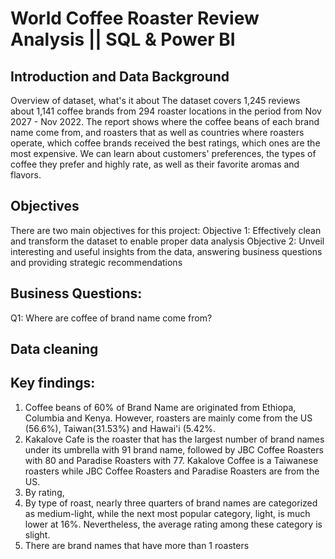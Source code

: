 # World Coffee Roaster Review Analysis || SQL & Power BI

## Introduction and Data Background
Overview of dataset, what's it about 
The dataset covers 1,245 reviews about 1,141 coffee brands from 294 roaster locations in the period from Nov 2027 - Nov 2022.
The report shows where the coffee beans of each brand name come from, and roasters that as well as countries where roasters operate, which coffee brands received the best ratings, which ones are the most expensive.
We can learn about customers' preferences, the types of coffee they prefer and highly rate, as well as their favorite aromas and flavors. 
## Objectives 
There are two main objectives for this project:
Objective 1: Effectively clean and transform the dataset to enable proper data analysis
Objective 2: Unveil interesting and useful insights from the data, answering business questions and providing strategic recommendations
## Business Questions:
Q1: Where are coffee of brand name come from?
## Data cleaning 
## Key findings:
1. Coffee beans of 60% of Brand Name are originated from Ethiopa, Columbia and Kenya. However, roasters are mainly come from the US (56.6%), Taiwan(31.53%) and Hawai'i (5.42%.
2. Kakalove Cafe is the roaster that has the largest number of brand names under its umbrella with 91 brand name, followed by JBC Coffee Roasters with 80 and Paradise Roasters with 77. Kakalove Coffee is a Taiwanese roasters while JBC Coffee Roasters and Paradise Roasters are from the US.
3. By rating,
4. By type of roast, nearly three quarters of brand names are categorized as medium-light, while the next most popular category, light, is much lower at 16%. Nevertheless, the average rating among these category is slight.
5. There are brand names that have more than 1 roasters
